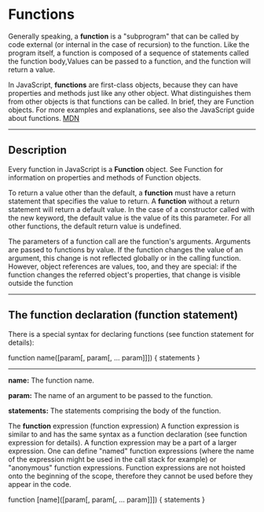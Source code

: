 # Functions
Generally speaking, a **function**  is a "subprogram" that can be called by code external (or internal in the case of recursion) to the function. Like the program itself,
a function is composed of a sequence of statements called the function body,Values can be passed to a function, and the function will return a value.

In JavaScript, **functions** are first-class objects, because they can have properties and methods just like any other object. What distinguishes them from other objects is that functions can be called.
In brief, they are Function objects.
For more examples and explanations, see also the JavaScript guide about functions.
[MDN](https://developer.mozilla.org/en-US/docs/Web/JavaScript/Reference/Functions)

----

## Description
Every function in JavaScript is a **Function** object. See Function for information on properties and methods of Function objects.

To return a value other than the default, a **function** must have a return statement that specifies the value to return.
A **function** without a return statement will return a default value. In the case of a constructor called with the new keyword, the default value is the value of its this parameter. 
For all other functions, the default return value is undefined.

The parameters of a function call are the function's arguments. Arguments are passed to functions by value. 
If the function changes the value of an argument, this change is not reflected globally or in the calling function. 
However, object references are values, too, and they are special: if the function changes the referred object's properties, that change is visible outside the function

----

## The function declaration (function statement)
There is a special syntax for declaring functions (see function statement for details):

function name([param[, param[, ... param]]]) {
   statements
}

----

**name:** The function name.

**param:** The name of an argument to be passed to the function.

**statements:** The statements comprising the body of the function.

The **function** expression (function expression)
A function expression is similar to and has the same syntax as a function declaration (see function expression for details). A function expression may be a part of a larger expression. One can define "named" function expressions (where the name of the expression might be used in the call stack for example) or "anonymous" function expressions. Function expressions are not hoisted onto the beginning of the scope, therefore they cannot be used before they appear in the code.

function [name]([param[, param[, ... param]]]) {
   statements
}


